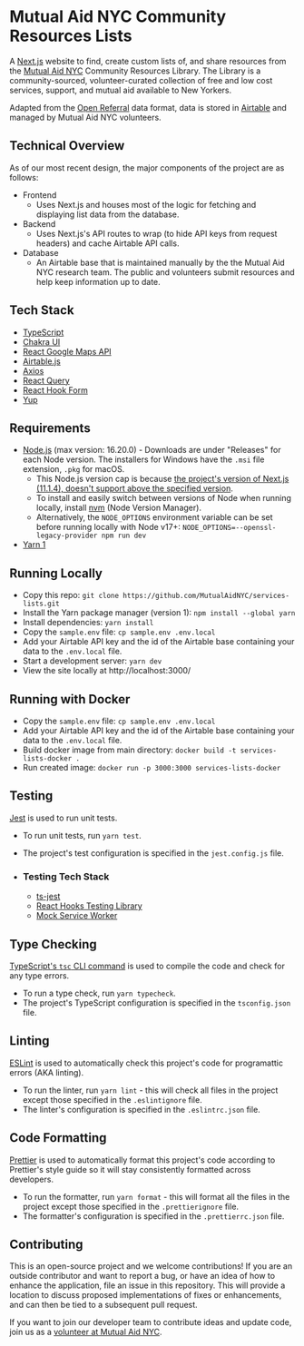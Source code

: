 # Mutual Aid NYC Community Resources Lists

A [Next.js](https://nextjs.org) website to find, create custom lists of, and share resources from the [Mutual Aid NYC](https://mutualaid.nyc/) Community Resources Library. The Library is a community-sourced, volunteer-curated collection of free and low cost services, support, and mutual aid available to New Yorkers. 

Adapted from the [Open Referral](https://openreferral.org) data format, data is stored in [Airtable](https://airtable.com) and managed by Mutual Aid NYC volunteers.

## Technical Overview

As of our most recent design, the major components of the project are as follows:

- Frontend
  - Uses Next.js and houses most of the logic for fetching and displaying list data from the database.
- Backend
  - Uses Next.js's API routes to wrap (to hide API keys from request headers) and cache Airtable API calls.
- Database
  - An Airtable base that is maintained manually by the the Mutual Aid NYC research team. The public and volunteers submit resources and help keep information up to date.

## Tech Stack

- [TypeScript](https://www.typescriptlang.org)
- [Chakra UI](https://chakra-ui.com)
- [React Google Maps API](https://react-google-maps-api-docs.netlify.app/)
- [Airtable.js](https://github.com/airtable/airtable.js/)
- [Axios](https://axios-http.com/)
- [React Query](https://react-query.tanstack.com)
- [React Hook Form](https://react-hook-form.com)
- [Yup](https://github.com/jquense/yup)

## Requirements

- [Node.js](https://nodejs.org/en/download/releases) (max version: 16.20.0) - Downloads are under "Releases" for each Node version. The installers for Windows have the `.msi` file extension, `.pkg` for macOS.
  - This Node.js version cap is because [the project's version of Next.js (11.1.4), doesn't support above the specified version](https://github.com/vercel/next.js/issues/30078).
  - To install and easily switch between versions of Node when running locally, install [nvm](https://github.com/nvm-sh/nvm) (Node Version Manager).
  - Alternatively, the `NODE_OPTIONS` environment variable can be set before running locally with Node v17+: `NODE_OPTIONS=--openssl-legacy-provider npm run dev`
- [Yarn 1](https://classic.yarnpkg.com/lang/en/)

## Running Locally

- Copy this repo: `git clone https://github.com/MutualAidNYC/services-lists.git`
- Install the Yarn package manager (version 1): `npm install --global yarn`
- Install dependencies: `yarn install`
- Copy the `sample.env` file: `cp sample.env .env.local`
- Add your Airtable API key and the id of the Airtable base containing your data to the `.env.local` file.
- Start a development server: `yarn dev`
- View the site locally at http://localhost:3000/

## Running with Docker

- Copy the `sample.env` file: `cp sample.env .env.local`
- Add your Airtable API key and the id of the Airtable base containing your data to the `.env.local` file.
- Build docker image from main directory: `docker build -t services-lists-docker . `
- Run created image: `docker run -p 3000:3000 services-lists-docker`

## Testing

[Jest](https://jestjs.io/) is used to run unit tests.

- To run unit tests, run `yarn test`.
- The project's test configuration is specified in the `jest.config.js` file.
  
- ### Testing Tech Stack
  - [ts-jest](https://github.com/kulshekhar/ts-jest)
  - [React Hooks Testing Library](https://react-hooks-testing-library.com/)
  - [Mock Service Worker](https://mswjs.io/)

## Type Checking

[TypeScript's `tsc` CLI command](https://www.typescriptlang.org/docs/handbook/compiler-options.html) is used to compile the code and check for any type errors.

- To run a type check, run `yarn typecheck`.
- The project's TypeScript configuration is specified in the `tsconfig.json` file.

## Linting

[ESLint](https://eslint.org/) is used to automatically check this project's code for programattic errors (AKA linting).

- To run the linter, run `yarn lint` - this will check all files in the project except those specified in the `.eslintignore` file.
- The linter's configuration is specified in the `.eslintrc.json` file.

## Code Formatting

[Prettier](https://prettier.io/) is used to automatically format this project's code according to Prettier's style guide so it will stay consistently formatted across developers.

- To run the formatter, run `yarn format` - this will format all the files in the project except those specified in the `.prettierignore` file.
- The formatter's configuration is specified in the `.prettierrc.json` file.

## Contributing

This is an open-source project and we welcome contributions! If you are an outside contributor and want to report a bug, or have an idea of how to enhance the application, file an issue in this repository. This will provide a location to discuss proposed implementations of fixes or enhancements, and can then be tied to a subsequent pull request.

If you want to join our developer team to contribute ideas and update code, join us as a [volunteer at Mutual Aid NYC](https://mutualaid.nyc/get-involved/).
